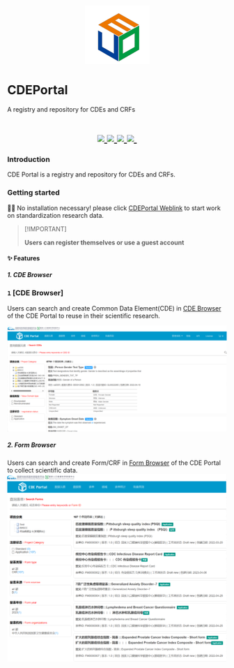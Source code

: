 <a href="https://github.com/MedportalProject/CDEPortal">
  <div align=center><img src="https://github.com/MedportalProject/CDEPortal/blob/main/figs/CDE%20Logo.png" alt="Logo"></div>
</a>

# CDEPortal
A registry and repository for CDEs and CRFs
<h1 align="center">
  <a href="">
    <img src="https://img.shields.io/badge/releases-v1.0-red" />
  </a>
  <a href="">
    <img src="https://img.shields.io/badge/docs-v1.0-yellow" />
  </a>
  <a href="">
    <img src="https://img.shields.io/badge/CDEs-8A2BE2" />
  </a>
  <a href="">
    <img src="https://img.shields.io/badge/Forms-green" />
  </a>
  <a href="">
    <img src="https://img.shields.io/badge/Python-snow?logo=python&logoColor=3776AB" alt="" />
  </a>
</h1>

### Introduction
CDE Portal is a registry and repository for CDEs and CRFs.

### Getting started
👋🏻 No installation necessary! please click [CDEPortal Weblink](https://cdeportal.bmicc.cn/) to start work on standardization research data.
> \[!IMPORTANT]
>
>  **Users can register themselves or use a guest account** 

#### ✨ Features
##### 1. **CDE Browser**
### `1` [CDE Browser]
Users can search and create Common Data Element(CDE) in [CDE Browser](https://cdeportal.bmicc.cn/cde) of the CDE Portal to reuse in their scientific research.

<a href="https://cdeportal.bmicc.cn/cde">
  <img src="https://github.com/MedportalProject/CDEPortal/blob/main/figs/cde%20browser.png" alt="CDE Browser">
</a>

##### 2. **Form Browser**
Users can search and create Form/CRF in [Form Browser](https://cdeportal.bmicc.cn/Form) of the CDE Portal to collect scientific data.
<a href="https://cdeportal.bmicc.cn/Form">
  <img src="https://github.com/MedportalProject/CDEPortal/blob/main/figs/Form%20browser.png" alt="Form Browser">
</a>





  
